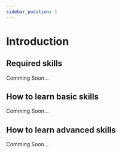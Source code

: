 ```yaml
---
sidebar_position: 1
---
```


# Introduction

## Required skills

Comming Soon...

## How to learn basic skills

Comming Soon...

## How to learn advanced skills

Comming Soon...
